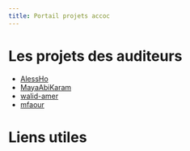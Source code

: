 ```yaml
---
title: Portail projets accoc
---
```


# Les projets des auditeurs

* [AlessHo](https://github.com/AlessHo/Accov_Projet_2017)
* [MayaAbiKaram](https://github.com/MayaAbiKaram/projet2017_ACCOV)
* [walid-amer](https://github.com/AlessHo/Accov_Projet_2017)
* [mfaour](https://github.com/mfaour/nfp103)

# Liens utiles

